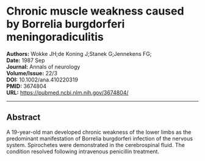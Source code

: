 # Chronic muscle weakness caused by Borrelia burgdorferi meningoradiculitis

**Authors:** Wokke JH;de Koning J;Stanek G;Jennekens FG;  
**Date:** 1987 Sep  
**Journal:** Annals of neurology  
**Volume/Issue:** 22/3  
**DOI:** 10.1002/ana.410220319  
**PMID:** 3674804  
**URL:** https://pubmed.ncbi.nlm.nih.gov/3674804/

---

## Abstract

A 19-year-old man developed chronic weakness of the lower limbs as the predominant manifestation of Borrelia burgdorferi infection of the nervous system. Spirochetes were demonstrated in the cerebrospinal fluid. The condition resolved following intravenous penicillin treatment.
